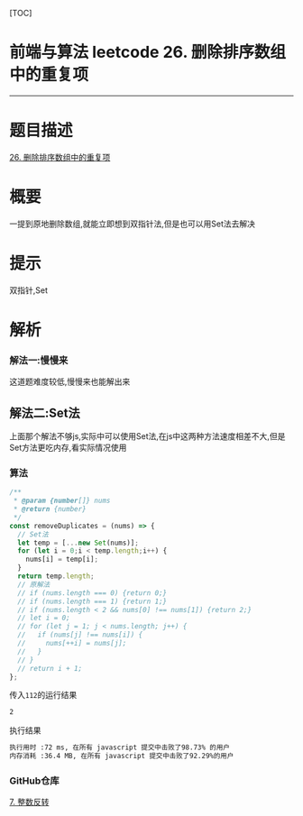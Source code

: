 [TOC]
# 前端与算法 leetcode 26. 删除排序数组中的重复项
---
# 题目描述
[26. 删除排序数组中的重复项](https://leetcode-cn.com/problems/remove-duplicates-from-sorted-array/submissions/)
# 概要
一提到原地删除数组,就能立即想到双指针法,但是也可以用Set法去解决
# 提示
双指针,Set
# 解析

### 解法一:慢慢来

这道题难度较低,慢慢来也能解出来

## 解法二:Set法
上面那个解法不够js,实际中可以使用Set法,在js中这两种方法速度相差不大,但是Set方法更吃内存,看实际情况使用

### 算法
```js
/**
 * @param {number[]} nums
 * @return {number}
 */
const removeDuplicates = (nums) => {
  // Set法
  let temp = [...new Set(nums)];
  for (let i = 0;i < temp.length;i++) {
    nums[i] = temp[i];
  }
  return temp.length;
  // 原解法
  // if (nums.length === 0) {return 0;}
  // if (nums.length === 1) {return 1;}
  // if (nums.length < 2 && nums[0] !== nums[1]) {return 2;}
  // let i = 0;
  // for (let j = 1; j < nums.length; j++) {
  //   if (nums[j] !== nums[i]) {
  //     nums[++i] = nums[j];
  //   }
  // }
  // return i + 1;
};
```
传入`112`的运行结果
```sh
2
```
执行结果
```sh
执行用时 :72 ms, 在所有 javascript 提交中击败了98.73% 的用户
内存消耗 :36.4 MB, 在所有 javascript 提交中击败了92.29%的用户
```

### GitHub仓库

[7. 整数反转](https://github.com/moshuying/AlgorithmAndBlog)